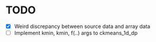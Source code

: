 # TODO

- [x] Weird discrepancy between source data and array data
- [ ] Implement kmin, kmin, f(..) args to ckmeans_1d_dp